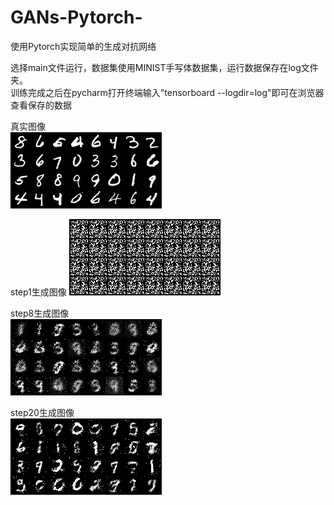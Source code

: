 # GANs-Pytorch-
使用Pytorch实现简单的生成对抗网络

选择main文件运行，数据集使用MINIST手写体数据集，运行数据保存在log文件夹。  
训练完成之后在pycharm打开终端输入"tensorboard --logdir=log"即可在浏览器查看保存的数据

真实图像  
![image](real.png)  

step1生成图像 
![image](step1.png)  

  
step8生成图像  
![image](step8.png)  

  
step20生成图像  
![image](step20.png)
